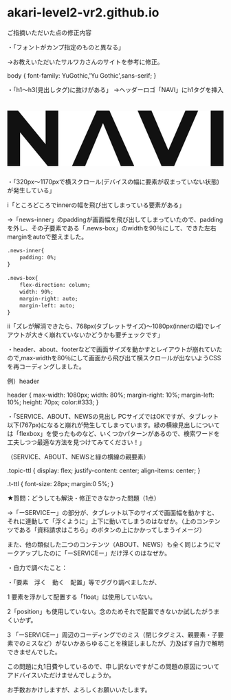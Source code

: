 # akari-level2-vr2.github.io

ご指摘いただいた点の修正内容

・「フォントがカンプ指定のものと異なる」

→お教えいただいたサルワカさんのサイトを参考に修正。

body {
    font-family: YuGothic,'Yu Gothic',sans-serif;
}


・「h1〜h3(見出しタグ)に抜けがある」
→ヘッダーロゴ「NAVI」にh1タグを挿入

<a href="" class="header-img"><h1><img src="img-2/logo-header.png" alt="株式会社NAVI" class="header-img"></h1></a>




・「320px〜1170pxで横スクロール(デバイスの幅に要素が収まっていない状態)が発生している」

ⅰ「ところどころでinnerの幅を飛び出てしまっている要素がある」

→「news-inner」のpaddingが画面幅を飛び出してしまっていたので、paddingを外し、その子要素である「.news-box」のwidthを90％にして、できた左右marginをautoで整えました。


    .news-inner{
        padding: 0%;
    }

    .news-box{
        flex-direction: column;
        width: 90%;
        margin-right: auto;
        margin-left: auto;
    }


ⅱ「ズレが解消できたら、768px(タブレットサイズ)〜1080px(innerの幅)でレイアウトが大きく崩れていないかどうかも要チェックです」

・header、about、footerなどで画面サイズを動かすとレイアウトが崩れていたので,max-widthを80％にして画面から飛び出て横スクロールが出ないようCSSを再コーディングしました。

例）header

header {
    max-width: 1080px;
    width: 80%;
    margin-right: 10%;
    margin-left: 10%;
    height: 70px;
    color:#333;
}


・「SERVICE、ABOUT、NEWSの見出し
PCサイズではOKですが、タブレット以下(767px)になると崩れが発生してしまっています。緑の横線見出しについては「flexbox」を使ったものなど、いくつかパターンがあるので、検索ワードを工夫しつつ最適な方法を見つけてみてください！」

（SERVICE、ABOUT、NEWSと緑の横線の親要素）

.topic-ttl {
    display: flex;
    justify-content: center;
    align-items: center;
}

 .t-ttl {
        font-size: 28px;
        margin:0  5%;
    }


★質問：どうしても解決・修正できなかった問題（1点）

→「ーSERVICEー」の部分が、タブレット以下のサイズで画面幅を動かすと、それに連動して「浮くように」上下に動いてしまうのはなぜか。（上のコンテンツである「資料請求はこちら」のボタンの上にかかってしまうイメージ）

また、他の類似した二つのコンテンツ（ABOUT、NEWS）も全く同じようにマークアップしたのに「ーSERVICEー」だけ浮くのはなぜか。


・自力で調べたこと：


・「要素　浮く　動く　配置」等でググり調べましたが、

1 要素を浮かして配置する「float」は使用していない。

2「position」も使用していない。念のためそれで配置できないか試したがうまくいかず。

3 「ーSERVICEー」周辺のコーディングでのミス（閉じタグミス、親要素・子要素でのミスなど）がないかあらゆることを検証しましたが、力及ばす自力で解明できませんでした。

この問題に丸1日費やしているので、申し訳ないですがこの問題の原因についてアドバイスいただけませんでしょうか。

お手数おかけしますが、よろしくお願いいたします。


